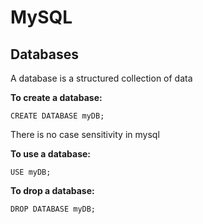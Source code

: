 # MySQL

## Databases

A database is a structured collection of data

**To create a database:**

```
CREATE DATABASE myDB;
```

There is no case sensitivity in mysql

**To use a database:**

```
USE myDB;
```

**To drop a database:**

```
DROP DATABASE myDB;
```
